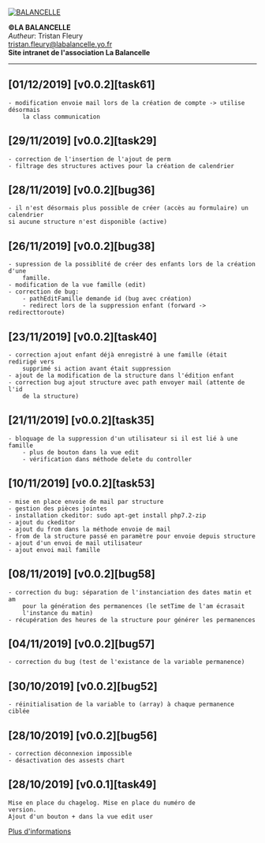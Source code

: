 [![BALANCELLE](https://labalancelle.yo.fr/prod/web/bundles/app/images/logos/balancelle.jpeg)](https://labalancelle.yo.fr/prod/web/)

**©LA BALANCELLE**   
*Autheur*: Tristan Fleury   
tristan.fleury@labalancelle.yo.fr   
**Site intranet de l'association La Balancelle**    

------------
## [01/12/2019] [v0.0.2][task61]
    - modification envoie mail lors de la création de compte -> utilise désormais
        la class communication
    
## [29/11/2019] [v0.0.2][task29]
    - correction de l'insertion de l'ajout de perm
    - filtrage des structures actives pour la création de calendrier
    
## [28/11/2019] [v0.0.2][bug36]
    - il n'est désormais plus possible de créer (accès au formulaire) un calendrier
    si aucune structure n'est disponible (active)
    
## [26/11/2019] [v0.0.2][bug38]
    - supression de la possiblité de créer des enfants lors de la création d'une
        famille.
    - modification de la vue famille (edit)
    - correction de bug:
        - pathEditFamille demande id (bug avec création)
        - redirect lors de la suppression enfant (forward -> redirecttoroute)
        
## [23/11/2019] [v0.0.2][task40]
    - correction ajout enfant déjà enregistré à une famille (était redirigé vers
        supprimé si action avant était suppression
    - ajout de la modification de la structure dans l'édition enfant
    - correction bug ajout structure avec path envoyer mail (attente de l'id
        de la structure)
    
## [21/11/2019] [v0.0.2][task35]
    - bloquage de la suppression d'un utilisateur si il est lié à une famille
        - plus de bouton dans la vue edit
        - vérification dans méthode delete du controller
    
## [10/11/2019] [v0.0.2][task53]
    - mise en place envoie de mail par structure
    - gestion des pièces jointes
    - installation ckeditor: sudo apt-get install php7.2-zip
    - ajout du ckeditor
    - ajout du from dans la méthode envoie de mail
    - from de la structure passé en paramètre pour envoie depuis structure
    - ajout d'un envoi de mail utilisateur
    - ajout envoi mail famille
    
## [08/11/2019] [v0.0.2][bug58]
    - correction du bug: séparation de l'instanciation des dates matin et am
        pour la génération des permanences (le setTime de l'am écrasait
        l'instance du matin)
    - récupération des heures de la structure pour générer les permanences
    
## [04/11/2019] [v0.0.2][bug57]
    - correction du bug (test de l'existance de la variable permanence)
    
## [30/10/2019] [v0.0.2][bug52]
    - réinitialisation de la variable to (array) à chaque permanence ciblée
       
## [28/10/2019] [v0.0.2][bug56]
    - correction déconnexion impossible
    - désactivation des assests chart

## [28/10/2019] [v0.0.1][task49]
    Mise en place du chagelog. Mise en place du numéro de
    version.
    Ajout d'un bouton + dans la vue edit user
    
[Plus d'informations](https://labalancelle.yo.fr/prod/web/ "Plus d'informations")